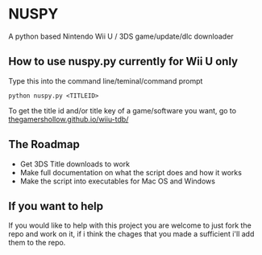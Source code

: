 # NUSPY
A python based Nintendo Wii U / 3DS game/update/dlc downloader

## How to use nuspy.py **currently for Wii U only**

Type this into the command line/teminal/command prompt  

    python nuspy.py <TITLEID>

  
To get the title id and/or title key of a game/software you want, go to [thegamershollow.github.io/wiiu-tdb/](https://thegamershollow.github.io/wiiu-tdb/)

## The Roadmap

- Get 3DS Title downloads to work
- Make full documentation on what the script does and how it works
- Make the script into executables for Mac OS and Windows

## If you want to help

If you would like to help with this project you are welcome to just fork the repo and work on it, if i think the chages that you made a sufficient i'll add them to the repo.
